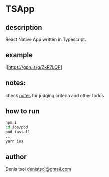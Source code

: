 # TSApp

## description

React Native App written in Typescript.

## example

![https://gph.is/g/ZkR7LQP]


## notes:

check [notes](./docs/notes.md) for judging criteria and other todos

## how to run

```bash
npm i
cd ios/pod
pod install
..
yarn ios
```

## author

Denis tsoi <denistsoi@gmail.com>
